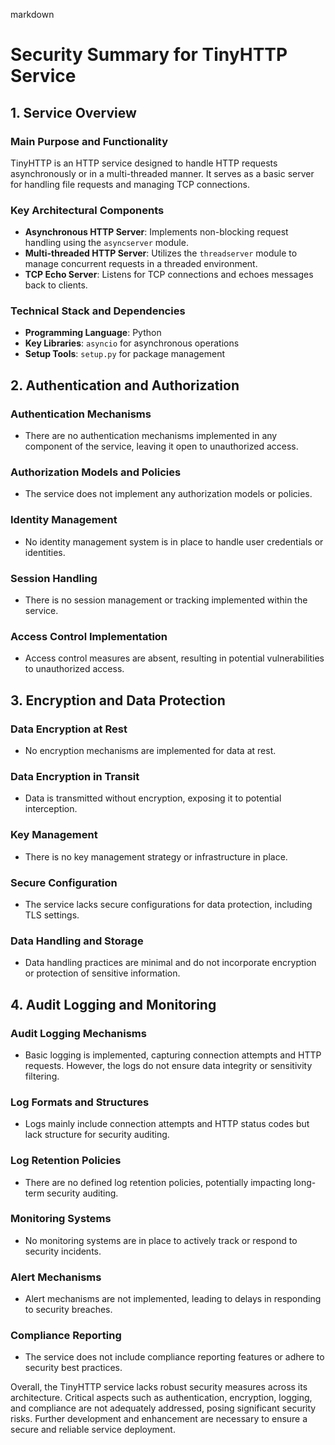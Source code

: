markdown
# Security Summary for TinyHTTP Service

## 1. Service Overview

### Main Purpose and Functionality
TinyHTTP is an HTTP service designed to handle HTTP requests asynchronously or in a multi-threaded manner. It serves as a basic server for handling file requests and managing TCP connections.

### Key Architectural Components
- **Asynchronous HTTP Server**: Implements non-blocking request handling using the `asyncserver` module.
- **Multi-threaded HTTP Server**: Utilizes the `threadserver` module to manage concurrent requests in a threaded environment.
- **TCP Echo Server**: Listens for TCP connections and echoes messages back to clients.

### Technical Stack and Dependencies
- **Programming Language**: Python
- **Key Libraries**: `asyncio` for asynchronous operations
- **Setup Tools**: `setup.py` for package management

## 2. Authentication and Authorization

### Authentication Mechanisms
- There are no authentication mechanisms implemented in any component of the service, leaving it open to unauthorized access.

### Authorization Models and Policies
- The service does not implement any authorization models or policies.

### Identity Management
- No identity management system is in place to handle user credentials or identities.

### Session Handling
- There is no session management or tracking implemented within the service.

### Access Control Implementation
- Access control measures are absent, resulting in potential vulnerabilities to unauthorized access.

## 3. Encryption and Data Protection

### Data Encryption at Rest
- No encryption mechanisms are implemented for data at rest.

### Data Encryption in Transit
- Data is transmitted without encryption, exposing it to potential interception.

### Key Management
- There is no key management strategy or infrastructure in place.

### Secure Configuration
- The service lacks secure configurations for data protection, including TLS settings.

### Data Handling and Storage
- Data handling practices are minimal and do not incorporate encryption or protection of sensitive information.

## 4. Audit Logging and Monitoring

### Audit Logging Mechanisms
- Basic logging is implemented, capturing connection attempts and HTTP requests. However, the logs do not ensure data integrity or sensitivity filtering.

### Log Formats and Structures
- Logs mainly include connection attempts and HTTP status codes but lack structure for security auditing.

### Log Retention Policies
- There are no defined log retention policies, potentially impacting long-term security auditing.

### Monitoring Systems
- No monitoring systems are in place to actively track or respond to security incidents.

### Alert Mechanisms
- Alert mechanisms are not implemented, leading to delays in responding to security breaches.

### Compliance Reporting
- The service does not include compliance reporting features or adhere to security best practices.

Overall, the TinyHTTP service lacks robust security measures across its architecture. Critical aspects such as authentication, encryption, logging, and compliance are not adequately addressed, posing significant security risks. Further development and enhancement are necessary to ensure a secure and reliable service deployment.
